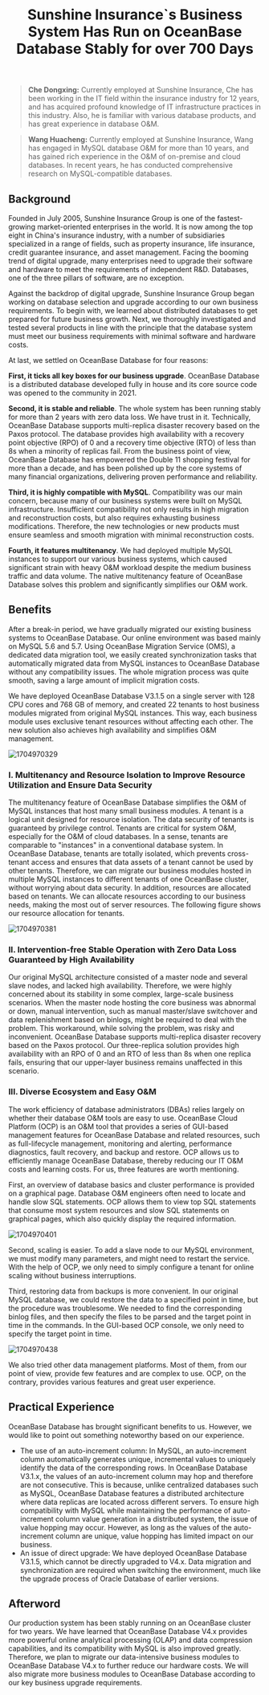﻿---
slug: Sunshine
title: 'Sunshine Insurance`s Business System Has Run on OceanBase Database Stably for over 700 Days'
tags:
  - User Case
---

> **Che Dongxing:** Currently employed at Sunshine Insurance, Che has been working in the IT field within the insurance industry for 12 years, and has acquired profound knowledge of IT infrastructure practices in this industry. Also, he is familiar with various database products, and has great experience in database O&M.

> **Wang Huacheng:** Currently employed at Sunshine Insurance, Wang has engaged in MySQL database O&M for more than 10 years, and has gained rich experience in the O&M of on-premise and cloud databases. In recent years, he has conducted comprehensive research on MySQL-compatible databases.

Background
----

Founded in July 2005, Sunshine Insurance Group is one of the fastest-growing market-oriented enterprises in the world. It is now among the top eight in China's insurance industry, with a number of subsidiaries specialized in a range of fields, such as property insurance, life insurance, credit guarantee insurance, and asset management. Facing the booming trend of digital upgrade, many enterprises need to upgrade their software and hardware to meet the requirements of independent R&D. Databases, one of the three pillars of software, are no exception.

Against the backdrop of digital upgrade, Sunshine Insurance Group began working on database selection and upgrade according to our own business requirements. To begin with, we learned about distributed databases to get prepared for future business growth. Next, we thoroughly investigated and tested several products in line with the principle that the database system must meet our business requirements with minimal software and hardware costs.

At last, we settled on OceanBase Database for four reasons:

**First, it ticks all key boxes for our business upgrade**. OceanBase Database is a distributed database developed fully in house and its core source code was opened to the community in 2021.

**Second, it is stable and reliable**. The whole system has been running stably for more than 2 years with zero data loss. We have trust in it. Technically, OceanBase Database supports multi-replica disaster recovery based on the Paxos protocol. The database provides high availability with a recovery point objective (RPO) of 0 and a recovery time objective (RTO) of less than 8s when a minority of replicas fail. From the business point of view, OceanBase Database has empowered the Double 11 shopping festival for more than a decade, and has been polished up by the core systems of many financial organizations, delivering proven performance and reliability.

**Third, it is highly compatible with MySQL**. Compatibility was our main concern, because many of our business systems were built on MySQL infrastructure. Insufficient compatibility not only results in high migration and reconstruction costs, but also requires exhausting business modifications. Therefore, the new technologies or new products must ensure seamless and smooth migration with minimal reconstruction costs.

**Fourth, it features multitenancy**. We had deployed multiple MySQL instances to support our various business systems, which caused significant strain with heavy O&M workload despite the medium business traffic and data volume. The native multitenancy feature of OceanBase Database solves this problem and significantly simplifies our O&M work.

Benefits
----

After a break-in period, we have gradually migrated our existing business systems to OceanBase Database. Our online environment was based mainly on MySQL 5.6 and 5.7. Using OceanBase Migration Service (OMS), a dedicated data migration tool, we easily created synchronization tasks that automatically migrated data from MySQL instances to OceanBase Database without any compatibility issues. The whole migration process was quite smooth, saving a large amount of implicit migration costs.

We have deployed OceanBase Database V3.1.5 on a single server with 128 CPU cores and 768 GB of memory, and created 22 tenants to host business modules migrated from original MySQL instances. This way, each business module uses exclusive tenant resources without affecting each other. The new solution also achieves high availability and simplifies O&M management.

![1704970329](/img/blogs/users/Sunshine/1704970328939.png)

### **I. Multitenancy and Resource Isolation to Improve Resource Utilization and Ensure Data Security**

The multitenancy feature of OceanBase Database simplifies the O&M of MySQL instances that host many small business modules. A tenant is a logical unit designed for resource isolation. The data security of tenants is guaranteed by privilege control. Tenants are critical for system O&M, especially for the O&M of cloud databases. In a sense, tenants are comparable to "instances" in a conventional database system. In OceanBase Database, tenants are totally isolated, which prevents cross-tenant access and ensures that data assets of a tenant cannot be used by other tenants. Therefore, we can migrate our business modules hosted in multiple MySQL instances to different tenants of one OceanBase cluster, without worrying about data security. In addition, resources are allocated based on tenants. We can allocate resources according to our business needs, making the most out of server resources. The following figure shows our resource allocation for tenants.

![1704970381](/img/blogs/users/Sunshine/1704970380985.png)

### **II. Intervention-free Stable Operation with Zero Data Loss Guaranteed by High Availability**

Our original MySQL architecture consisted of a master node and several slave nodes, and lacked high availability. Therefore, we were highly concerned about its stability in some complex, large-scale business scenarios. When the master node hosting the core business was abnormal or down, manual intervention, such as manual master/slave switchover and data replenishment based on binlogs, might be required to deal with the problem. This workaround, while solving the problem, was risky and inconvenient. OceanBase Database supports multi-replica disaster recovery based on the Paxos protocol. Our three-replica solution provides high availability with an RPO of 0 and an RTO of less than 8s when one replica fails, ensuring that our upper-layer business remains unaffected in this scenario.

### **III. Diverse Ecosystem and Easy O&M**

The work efficiency of database administrators (DBAs) relies largely on whether their database O&M tools are easy to use. OceanBase Cloud Platform (OCP) is an O&M tool that provides a series of GUI-based management features for OceanBase Database and related resources, such as full-lifecycle management, monitoring and alerting, performance diagnostics, fault recovery, and backup and restore. OCP allows us to efficiently manage OceanBase Database, thereby reducing our IT O&M costs and learning costs. For us, three features are worth mentioning.

First, an overview of database basics and cluster performance is provided on a graphical page. Database O&M engineers often need to locate and handle slow SQL statements. OCP allows them to view top SQL statements that consume most system resources and slow SQL statements on graphical pages, which also quickly display the required information.

![1704970401](/img/blogs/users/Sunshine/1704970401010.png)

Second, scaling is easier. To add a slave node to our MySQL environment, we must modify many parameters, and might need to restart the service. With the help of OCP, we only need to simply configure a tenant for online scaling without business interruptions.

Third, restoring data from backups is more convenient. In our original MySQL database, we could restore the data to a specified point in time, but the procedure was troublesome. We needed to find the corresponding binlog files, and then specify the files to be parsed and the target point in time in the commands. In the GUI-based OCP console, we only need to specify the target point in time.

![1704970438](/img/blogs/users/Sunshine/1704970438174.png)

We also tried other data management platforms. Most of them, from our point of view, provide few features and are complex to use. OCP, on the contrary, provides various features and great user experience.

Practical Experience
----

OceanBase Database has brought significant benefits to us. However, we would like to point out something noteworthy based on our experience.

*   The use of an auto-increment column: In MySQL, an auto-increment column automatically generates unique, incremental values to uniquely identify the data of the corresponding rows. In OceanBase Database V3.1.x, the values of an auto-increment column may hop and therefore are not consecutive. This is because, unlike centralized databases such as MySQL, OceanBase Database features a distributed architecture where data replicas are located across different servers. To ensure high compatibility with MySQL while maintaining the performance of auto-increment column value generation in a distributed system, the issue of value hopping may occur. However, as long as the values of the auto-increment column are unique, value hopping has limited impact on our business.
*   An issue of direct upgrade: We have deployed OceanBase Database V3.1.5, which cannot be directly upgraded to V4.x. Data migration and synchronization are required when switching the environment, much like the upgrade process of Oracle Database of earlier versions.

Afterword
----

Our production system has been stably running on an OceanBase cluster for two years. We have learned that OceanBase Database V4.x provides more powerful online analytical processing (OLAP) and data compression capabilities, and its compatibility with MySQL is also improved greatly. Therefore, we plan to migrate our data-intensive business modules to OceanBase Database V4.x to further reduce our hardware costs. We will also migrate more business modules to OceanBase Database according to our key business upgrade requirements.